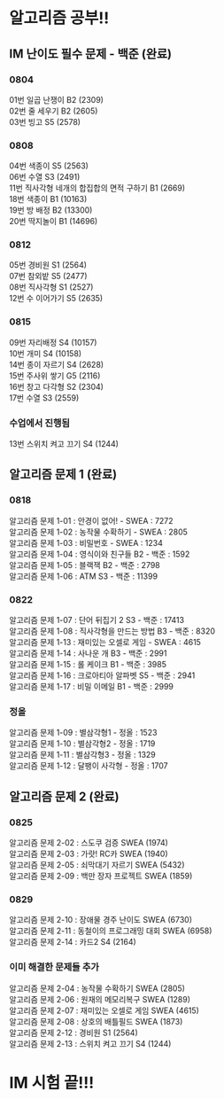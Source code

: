 # 알고리즘 공부!!

## IM 난이도 필수 문제 - 백준 (완료)

### 0804

01번 일곱 난쟁이 B2 (2309)\
02번 줄 세우기 B2 (2605)\
03번 빙고 S5 (2578)

### 0808

04번 색종이 S5 (2563)\
06번 수열 S3 (2491)\
11번 직사각형 네개의 합집합의 면적 구하기 B1 (2669)\
18번 색종이 B1 (10163)\
19번 방 배정 B2 (13300)\
20번 딱지놀이 B1 (14696)

### 0812

05번 경비원 S1 (2564)\
07번 참외밭 S5 (2477)\
08번 직사각형 S1 (2527)\
12번 수 이어가기 S5 (2635)

### 0815

09번 자리배정 S4 (10157)\
10번 개미 S4 (10158)\
14번 종이 자르기 S4 (2628)\
15번 주사위 쌓기 G5 (2116)\
16번 창고 다각형 S2 (2304)\
17번 수열 S3 (2559)

### 수업에서 진행됨

13번 스위치 켜고 끄기 S4 (1244)

## 알고리즘 문제 1 (완료)

### 0818

알고리즘 문제 1-01 : 안경이 없어! - SWEA : 7272\
알고리즘 문제 1-02 : 농작물 수확하기 - SWEA : 2805\
알고리즘 문제 1-03 : 비밀번호 - SWEA : 1234\
알고리즘 문제 1-04 : 영식이와 친구들 B2 - 백준 : 1592\
알고리즘 문제 1-05 : 블랙잭 B2 - 백준 : 2798\
알고리즘 문제 1-06 : ATM S3 - 백준 : 11399

### 0822

알고리즘 문제 1-07 : 단어 뒤집기 2 S3 - 백준 : 17413\
알고리즘 문제 1-08 : 직사각형을 만드는 방법 B3 - 백준 : 8320\
알고리즘 문제 1-13 : 재미있는 오셀로 게임 - SWEA : 4615\
알고리즘 문제 1-14 : 사나운 개 B3 - 백준 : 2991\
알고리즘 문제 1-15 : 롤 케이크 B1 - 백준 : 3985\
알고리즘 문제 1-16 : 크로아티아 알파벳 S5 - 백준 : 2941\
알고리즘 문제 1-17 : 비밀 이메일 B1 - 백준 : 2999

### 정올

알고리즘 문제 1-09 : 별삼각형1 - 정올 : 1523\
알고리즘 문제 1-10 : 별삼각형2 - 정올 : 1719\
알고리즘 문제 1-11 : 별삼각형3 - 정올 : 1329\
알고리즘 문제 1-12 : 달팽이 사각형 - 정올 : 1707

## 알고리즘 문제 2 (완료)

### 0825

알고리즘 문제 2-02 : 스도쿠 검증 SWEA (1974)\
알고리즘 문제 2-03 : 가랏! RC카 SWEA (1940)\
알고리즘 문제 2-05 : 쇠막대기 자르기 SWEA (5432)\
알고리즘 문제 2-09 : 백만 장자 프로젝트 SWEA (1859)

### 0829

알고리즘 문제 2-10 : 장애물 경주 난이도 SWEA (6730)\
알고리즘 문제 2-11 : 동철이의 프로그래밍 대회 SWEA (6958)\
알고리즘 문제 2-14 : 카드2 S4 (2164)

### 이미 해결한 문제들 추가

알고리즘 문제 2-04 : 농작물 수확하기 SWEA (2805)\
알고리즘 문제 2-06 : 원재의 메모리복구 SWEA (1289)\
알고리즘 문제 2-07 : 재미있는 오셀로 게임 SWEA (4615)\
알고리즘 문제 2-08 : 상호의 배틀필드 SWEA (1873)\
알고리즘 문제 2-12 : 경비원 S1 (2564)\
알고리즘 문제 2-13 : 스위치 켜고 끄기 S4 (1244)

# IM 시험 끝!!!
